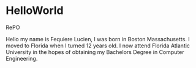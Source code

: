 # HelloWorld
RePO

Hello my name is Fequiere Lucien, I was born in Boston Massachusetts. I moved to Florida when I turned 12 years old. I now attend Florida 
Atlantic University in the hopes of obtaining my Bachelors Degree in Computer Engineering.
